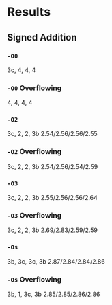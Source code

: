 # Results

## Signed Addition

### `-O0`
3c, 4, 4, 4

### `-O0` Overflowing
4, 4, 4, 4

### `-O2`
3c, 2, 2, 3b
2.54/2.56/2.56/2.55

### `-O2` Overflowing
3c, 2, 2, 3b
2.54/2.56/2.54/2.59

### `-O3`
3c, 2, 2, 3b
2.55/2.56/2.56/2.64

### `-O3` Overflowing
3c, 2, 2, 3b
2.69/2.83/2.59/2.59

### `-Os`
3b, 3c, 3c, 3b
2.87/2.84/2.84/2.86

### `-Os` Overflowing
3b, 1, 3c, 3b
2.85/2.85/2.86/2.86

